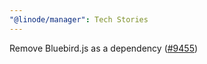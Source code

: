 ```yaml
---
"@linode/manager": Tech Stories
---
```


Remove Bluebird.js as a dependency ([#9455](https://github.com/linode/manager/pull/9455))
